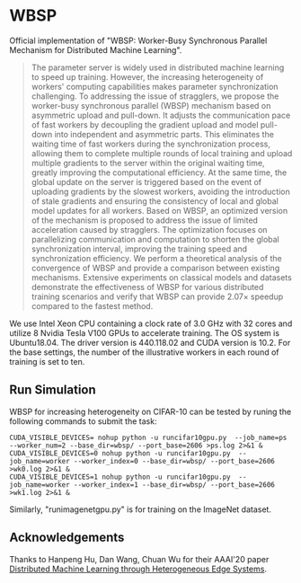 # WBSP
Official implementation of "WBSP: Worker-Busy Synchronous Parallel Mechanism for Distributed Machine Learning".<br>
>The parameter server is widely used in distributed machine learning to speed up training. However, the increasing heterogeneity of workers' computing capabilities makes parameter synchronization challenging. To addressing the issue of stragglers, we propose the worker-busy synchronous parallel (WBSP) mechanism based on asymmetric upload and pull-down. It adjusts the communication pace of fast workers by decoupling the gradient upload and model pull-down into independent and asymmetric parts. This eliminates the waiting time of fast workers during the synchronization process, allowing them to complete multiple rounds of local training and upload multiple gradients to the server within the original waiting time, greatly improving the computational efficiency. At the same time, the global update on the server is triggered based on the event of uploading gradients by the slowest workers, avoiding the introduction of stale gradients and ensuring the consistency of local and global model updates for all workers. Based on WBSP, an optimized version of the mechanism is proposed to address the issue of limited acceleration caused by stragglers. The optimization focuses on parallelizing communication and computation to shorten the global synchronization interval, improving the training speed and synchronization efficiency. We perform a theoretical analysis of the convergence of WBSP and provide a comparison between existing mechanisms. Extensive experiments on classical models and datasets demonstrate the effectiveness of WBSP for various distributed training scenarios and verify that WBSP can provide 2.07$\times$ speedup compared to the fastest method.<br>

We use Intel Xeon CPU containing a clock rate of 3.0 GHz with 32 cores and utilize 8 Nvidia Tesla V100 GPUs to accelerate training.
The OS system is Ubuntu18.04. The driver version is 440.118.02 and CUDA version is 10.2.
For the base settings, the number of the illustrative workers in each round of training is set to ten.<br>

## Run Simulation
WBSP for increasing heterogeneity on CIFAR-10 can be tested by runing the following commands to submit the task:
```
CUDA_VISIBLE_DEVICES= nohup python -u runcifar10gpu.py  --job_name=ps --worker_num=2 --base_dir=wbsp/ --port_base=2606 >ps.log 2>&1 & 
CUDA_VISIBLE_DEVICES=0 nohup python -u runcifar10gpu.py  --job_name=worker --worker_index=0 --base_dir=wbsp/ --port_base=2606 >wk0.log 2>&1 &
CUDA_VISIBLE_DEVICES=1 nohup python -u runcifar10gpu.py  --job_name=worker --worker_index=1 --base_dir=wbsp/ --port_base=2606 >wk1.log 2>&1 &
```
Similarly, "runimagenetgpu.py" is for training on the ImageNet dataset. <br>

## Acknowledgements
Thanks to Hanpeng Hu, Dan Wang, Chuan Wu for their AAAI'20 paper [Distributed Machine Learning through Heterogeneous Edge Systems](https://aaai.org/papers/07179-distributed-machine-learning-through-heterogeneous-edge-systems/). <br>
